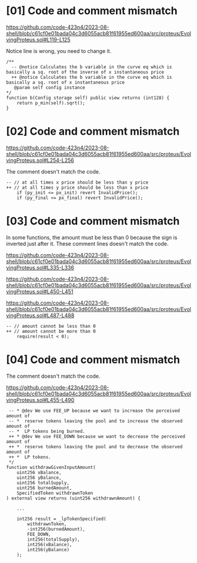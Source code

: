 # [01] Code and comment mismatch

https://github.com/code-423n4/2023-08-shell/blob/c61cf0e01bada04c3d6055acb81f61955ed600aa/src/proteus/EvolvingProteus.sol#L119-L125

Notice line is wrong, you need to change it.

	/**
      -- @notice Calculates the b variable in the curve eq which is basically a sq. root of the inverse of x instantaneous price
      ++ @notice Calculates the b variable in the curve eq which is basically a sq. root of x instantaneous price
       @param self config instance
    */
    function b(Config storage self) public view returns (int128) {
        return p_min(self).sqrt();
    }
	
# [02] Code and comment mismatch

https://github.com/code-423n4/2023-08-shell/blob/c61cf0e01bada04c3d6055acb81f61955ed600aa/src/proteus/EvolvingProteus.sol#L254-L256

The comment doesn't match the code.

	-- // at all times x price should be less than y price
	++ // at all times y price should be less than x price
        if (py_init <= px_init) revert InvalidPrice();
        if (py_final <= px_final) revert InvalidPrice();
		
# [03] Code and comment mismatch		

In some functions, the amount must be less than 0 because the sign is inverted just after it.
These comment lines doesn't match the code.

https://github.com/code-423n4/2023-08-shell/blob/c61cf0e01bada04c3d6055acb81f61955ed600aa/src/proteus/EvolvingProteus.sol#L335-L336

https://github.com/code-423n4/2023-08-shell/blob/c61cf0e01bada04c3d6055acb81f61955ed600aa/src/proteus/EvolvingProteus.sol#L450-L451

https://github.com/code-423n4/2023-08-shell/blob/c61cf0e01bada04c3d6055acb81f61955ed600aa/src/proteus/EvolvingProteus.sol#L487-L488

	-- // amount cannot be less than 0
	++ // amount cannot be more than 0
        require(result < 0);

# [04] Code and comment mismatch

The comment doesn't match the code.

https://github.com/code-423n4/2023-08-shell/blob/c61cf0e01bada04c3d6055acb81f61955ed600aa/src/proteus/EvolvingProteus.sol#L455-L490

	 -- * @dev We use FEE_UP because we want to increase the perceived amount of
     -- *  reserve tokens leaving the pool and to increase the observed amount of
     -- *  LP tokens being burned.
	 ++ * @dev We use FEE_DOWN because we want to decrease the perceived amount of
     ++ *  reserve tokens leaving the pool and to decrease the observed amount of
     ++ *  LP tokens.
     */
    function withdrawGivenInputAmount(
        uint256 xBalance,
        uint256 yBalance,
        uint256 totalSupply,
        uint256 burnedAmount,
        SpecifiedToken withdrawnToken
    ) external view returns (uint256 withdrawnAmount) {
	
        ...

        int256 result = _lpTokenSpecified(
            withdrawnToken,
            -int256(burnedAmount),
            FEE_DOWN,
            int256(totalSupply),
            int256(xBalance),
            int256(yBalance)
        );

